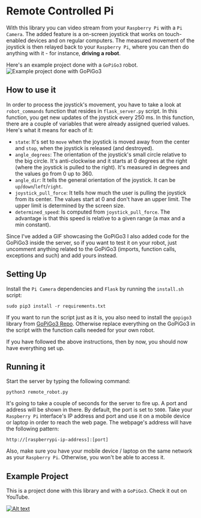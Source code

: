 # Remote Controlled Pi

With this library you can video stream from your `Raspberry Pi` with a `Pi Camera`.
The added feature is a on-screen joystick that works on touch-enabled devices and on regular computers.
The measured movement of the joystick is then relayed back to your `Raspberry Pi`, where you can then do anything with it - for instance, **driving a robot**.

Here's an example project done with a `GoPiGo3` robot.
![Example project done with GoPiGo3](http://i.imgur.com/SLUQGgS.gif)

## How to use it

In order to process the joystick's movement, you have to take a look at `robot_commands` function that resides in `flask_server.py` script.
In this function, you get new updates of the joystick every 250 ms.
In this function, there are a couple of variables that were already assigned queried values. Here's what it means for each of it:

* `state`: It's set to `move` when the joystick is moved away from the center and `stop`, when the joystick is released (and destroyed).
* `angle_degrees`: The orientation of the joystick's small circle relative to the big circle. It's anti-clockwise and it starts at 0 degrees at the right (where the joystick is pulled to the right). It's measured in degrees and the values go from 0 up to 360.
* `angle_dir`: It tells the general orientation of the joystick. It can be `up`/`down`/`left`/`right`.
* `joystick_pull_force`: It tells how much the user is pulling the joystick from its center. The values start at 0 and don't have an upper limit. The upper limit is determined by the screen size.
* `determined_speed`: Is computed from `joystick_pull_force`. The advantage is that this speed is relative to a given range (a max and a min constant).

Since I've added a GIF showcasing the GoPiGo3 I also added code for the GoPiGo3 inside the server, so if you want to test it on your robot, just uncomment anything related to the GoPiGo3 (imports, function calls, exceptions and such) and add yours instead.

## Setting Up

Install the `Pi Camera` dependencies and `Flask` by running the `install.sh` script:
 ```
 sudo pip3 install -r requirements.txt
 ```

If you want to run the script just as it is, you also need to install the `gopigo3` library from [GoPiGo3 Repo](http://github.com/DexterInd/GoPiGo3). Otherwise replace everything on the GoPiGo3 in the script with the function calls needed for your own robot.

If you have followed the above instructions, then by now, you should now have everything set up.



## Running it

Start the server by typing the following command:
```
python3 remote_robot.py
```
It's going to take a couple of seconds for the server to fire up.
A port and address will be shown in there. By default, the port is set to `5000`.
Take your `Raspberry Pi` interface's IP address and port and use it on a mobile device or laptop in order to reach the web page.
The webpage's address will have the following pattern:
```
http://[raspberrypi-ip-address]:[port]
```

Also, make sure you have your mobile device / laptop on the same network as your `Raspberry Pi`. Otherwise, you won't be able to access it.

## Example Project

This is a project done with this library and with a `GoPiGo3`. Check it out on YouTube.

[![Alt text](https://img.youtube.com/vi/Tu_-Al6Smhg/0.jpg)](https://www.youtube.com/watch?v=Tu_-Al6Smhg)
